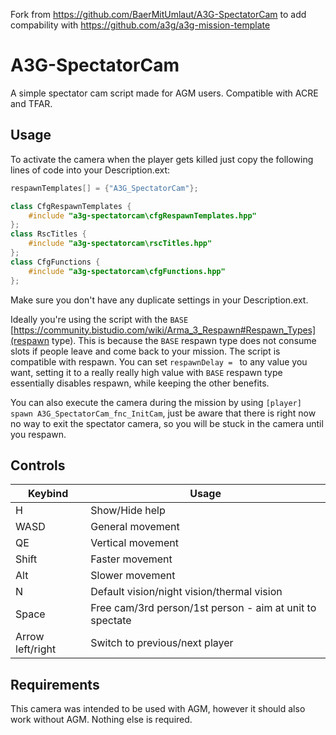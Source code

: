 Fork from https://github.com/BaerMitUmlaut/A3G-SpectatorCam to add compability with https://github.com/a3g/a3g-mission-template

# A3G-SpectatorCam
A simple spectator cam script made for AGM users. Compatible with ACRE and TFAR.

## Usage
To activate the camera when the player gets killed just copy the following lines of code into your Description.ext:
```c++
respawnTemplates[] = {"A3G_SpectatorCam"};

class CfgRespawnTemplates {
	#include "a3g-spectatorcam\cfgRespawnTemplates.hpp"
};
class RscTitles {
	#include "a3g-spectatorcam\rscTitles.hpp"
};
class CfgFunctions {
	#include "a3g-spectatorcam\cfgFunctions.hpp"
};
```
Make sure you don't have any duplicate settings in your Description.ext.

Ideally you're using the script with the `BASE` [https://community.bistudio.com/wiki/Arma_3_Respawn#Respawn_Types](respawn type). This is because the `BASE` respawn type does not consume slots if people leave and come back to your mission. The script is compatible with respawn. You can set `respawnDelay = ` to any value you want, setting it to a really really high value with `BASE` respawn type essentially disables respawn, while keeping the other benefits.

You can also execute the camera during the mission by using `[player] spawn A3G_SpectatorCam_fnc_InitCam`, just be aware that there is right now no way to exit the spectator camera, so you will be stuck in the camera until you respawn.

## Controls
Keybind | Usage
------- | -----
H | Show/Hide help
WASD | General movement
QE | Vertical movement
Shift | Faster movement
Alt | Slower movement
N | Default vision/night vision/thermal vision
Space | Free cam/3rd person/1st person - aim at unit to spectate
Arrow left/right | Switch to previous/next player

## Requirements
This camera was intended to be used with AGM, however it should also work without AGM. Nothing else is required.
